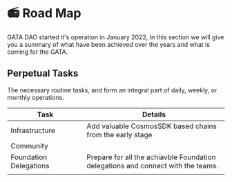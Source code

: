# 📻 Road Map

GATA DAO started it's operation in January 2022, In this section we will give you a summary of what have been achieved over the years and what is coming for the GATA.&#x20;

## Perpetual Tasks

The necessary routine tasks, and form an integral part of daily, weekly, or monthly operations.

<table><thead><tr><th width="160">Task</th><th>Details </th></tr></thead><tbody><tr><td>Infrastructure </td><td>Add valuable CosmosSDK based chains from the early stage </td></tr><tr><td>Community </td><td></td></tr><tr><td>Foundation Delegations </td><td>Prepare for all the achiavble Foundation delegations and connect with the teams. </td></tr><tr><td></td><td></td></tr></tbody></table>
